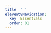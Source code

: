```yaml
---
title: ' '
eleventyNavigation:
  key: Essentials
  order: 01
---
```

<!-- This file allows the top level page to exist in the sidebar with headers -->
<script>window.open('/essentials/') || window.location.replace('/essentials/');</script>


